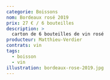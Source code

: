 ```yaml
---
categorie: Boissons
nom: Bordeaux rosé 2019
prix: 27 € / 6 bouteilles
description: >
  carton de 6 bouteilles de vin rosé
producteur: Matthieu-Verdier
contrats: vin
tags: 
  - boisson
  - vin
illustration: bordeaux-rose-2019.jpg
---
```



